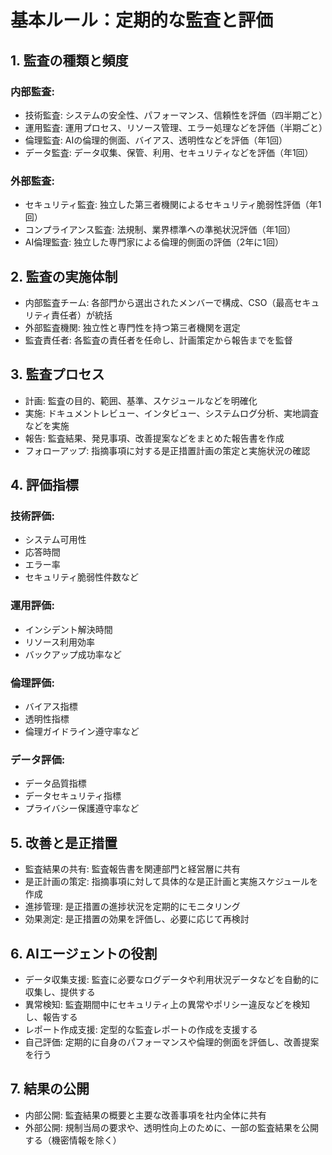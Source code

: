 # 基本ルール：定期的な監査と評価

## 1. 監査の種類と頻度

### 内部監査:

* 技術監査: システムの安全性、パフォーマンス、信頼性を評価（四半期ごと）
* 運用監査: 運用プロセス、リソース管理、エラー処理などを評価（半期ごと）
* 倫理監査: AIの倫理的側面、バイアス、透明性などを評価（年1回）
* データ監査: データ収集、保管、利用、セキュリティなどを評価（年1回）

### 外部監査:

* セキュリティ監査: 独立した第三者機関によるセキュリティ脆弱性評価（年1回）
* コンプライアンス監査: 法規制、業界標準への準拠状況評価（年1回）
* AI倫理監査: 独立した専門家による倫理的側面の評価（2年に1回）

## 2. 監査の実施体制

* 内部監査チーム: 各部門から選出されたメンバーで構成、CSO（最高セキュリティ責任者）が統括
* 外部監査機関: 独立性と専門性を持つ第三者機関を選定
* 監査責任者: 各監査の責任者を任命し、計画策定から報告までを監督

## 3. 監査プロセス

* 計画: 監査の目的、範囲、基準、スケジュールなどを明確化
* 実施: ドキュメントレビュー、インタビュー、システムログ分析、実地調査などを実施
* 報告: 監査結果、発見事項、改善提案などをまとめた報告書を作成
* フォローアップ: 指摘事項に対する是正措置計画の策定と実施状況の確認

## 4. 評価指標

### 技術評価:

* システム可用性
* 応答時間
* エラー率
* セキュリティ脆弱性件数など

### 運用評価:

* インシデント解決時間
* リソース利用効率
* バックアップ成功率など

### 倫理評価:

* バイアス指標
* 透明性指標
* 倫理ガイドライン遵守率など

### データ評価:

* データ品質指標
* データセキュリティ指標
* プライバシー保護遵守率など

## 5. 改善と是正措置

* 監査結果の共有: 監査報告書を関連部門と経営層に共有
* 是正計画の策定: 指摘事項に対して具体的な是正計画と実施スケジュールを作成
* 進捗管理: 是正措置の進捗状況を定期的にモニタリング
* 効果測定: 是正措置の効果を評価し、必要に応じて再検討

## 6. AIエージェントの役割

* データ収集支援: 監査に必要なログデータや利用状況データなどを自動的に収集し、提供する
* 異常検知: 監査期間中にセキュリティ上の異常やポリシー違反などを検知し、報告する
* レポート作成支援: 定型的な監査レポートの作成を支援する
* 自己評価: 定期的に自身のパフォーマンスや倫理的側面を評価し、改善提案を行う

## 7. 結果の公開

* 内部公開: 監査結果の概要と主要な改善事項を社内全体に共有
* 外部公開: 規制当局の要求や、透明性向上のために、一部の監査結果を公開する（機密情報を除く）